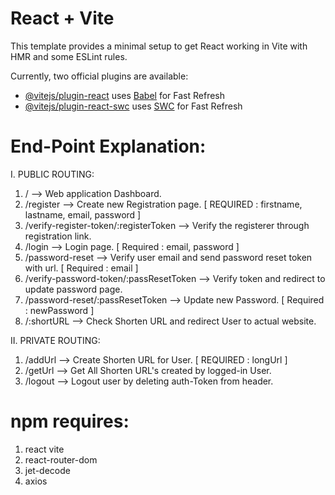 # React + Vite

This template provides a minimal setup to get React working in Vite with HMR and some ESLint rules.

Currently, two official plugins are available:

- [@vitejs/plugin-react](https://github.com/vitejs/vite-plugin-react/blob/main/packages/plugin-react/README.md) uses [Babel](https://babeljs.io/) for Fast Refresh
- [@vitejs/plugin-react-swc](https://github.com/vitejs/vite-plugin-react-swc) uses [SWC](https://swc.rs/) for Fast Refresh

# End-Point Explanation:

I. PUBLIC ROUTING:

  1. / --> Web application Dashboard.
  2. /register --> Create new Registration page. [ REQUIRED : firstname, lastname, email, password ]
  3. /verify-register-token/:registerToken --> Verify the registerer through registration link.
  4. /login --> Login page. [ Required : email, password ]
  5. /password-reset --> Verify user email and send password reset token with url. [ Required : email ]
  6. /verify-password-token/:passResetToken --> Verify token and redirect to update password page.
  7. /password-reset/:passResetToken --> Update new Password. [ Required : newPassword ]
  8. /:shortURL --> Check Shorten URL and redirect User to actual website.

II. PRIVATE ROUTING:

  1. /addUrl --> Create Shorten URL for User. [ REQUIRED : longUrl ]
  2. /getUrl --> Get All Shorten URL's created by logged-in User.
  3. /logout --> Logout user by deleting auth-Token from header.

# npm requires:

  1. react vite
  2. react-router-dom
  3. jet-decode
  4. axios
